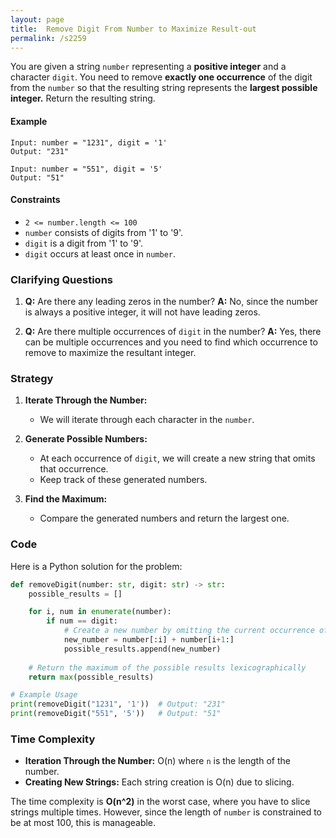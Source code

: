 ```yaml
---
layout: page
title:  Remove Digit From Number to Maximize Result-out
permalink: /s2259
---
```


You are given a string `number` representing a **positive integer** and a character `digit`. You need to remove **exactly one occurrence** of the digit from the `number` so that the resulting string represents the **largest possible integer.** Return the resulting string.

#### Example
```
Input: number = "1231", digit = '1'
Output: "231"

Input: number = "551", digit = '5'
Output: "51"
```

#### Constraints
- `2 <= number.length <= 100`
- `number` consists of digits from '1' to '9'.
- `digit` is a digit from '1' to '9'.
- `digit` occurs at least once in `number`.

### Clarifying Questions

1. **Q:** Are there any leading zeros in the number?
   **A:** No, since the number is always a positive integer, it will not have leading zeros.
   
2. **Q:** Are there multiple occurrences of `digit` in the number?
   **A:** Yes, there can be multiple occurrences and you need to find which occurrence to remove to maximize the resultant integer.

### Strategy

1. **Iterate Through the Number:**
   - We will iterate through each character in the `number`.
   
2. **Generate Possible Numbers:**
   - At each occurrence of `digit`, we will create a new string that omits that occurrence.
   - Keep track of these generated numbers.
   
3. **Find the Maximum:**
   - Compare the generated numbers and return the largest one.

### Code

Here is a Python solution for the problem:

```python
def removeDigit(number: str, digit: str) -> str:
    possible_results = []

    for i, num in enumerate(number):
        if num == digit:
            # Create a new number by omitting the current occurrence of the digit
            new_number = number[:i] + number[i+1:]
            possible_results.append(new_number)
    
    # Return the maximum of the possible results lexicographically
    return max(possible_results)

# Example Usage
print(removeDigit("1231", '1'))  # Output: "231"
print(removeDigit("551", '5'))   # Output: "51"
```

### Time Complexity

- **Iteration Through the Number:** O(n) where `n` is the length of the number.
- **Creating New Strings:** Each string creation is O(n) due to slicing.
  
The time complexity is **O(n^2)** in the worst case, where you have to slice strings multiple times. However, since the length of `number` is constrained to be at most 100, this is manageable.
